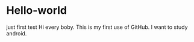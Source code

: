 # Hello-world
just first test
Hi every boby.
This is my first use of GitHub.
I want to study android. 

